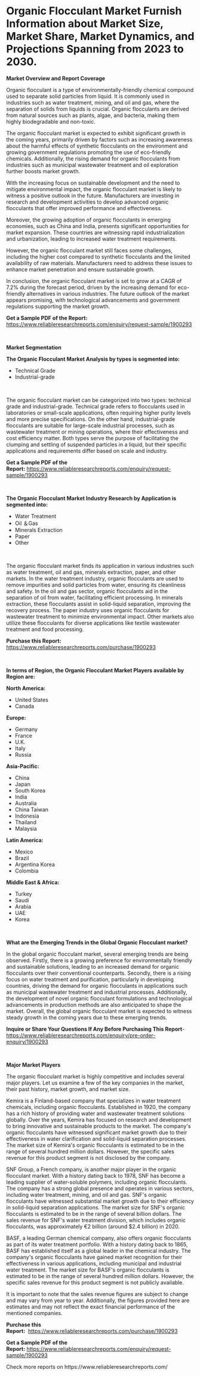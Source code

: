 <p><h1>Organic Flocculant Market Furnish Information about Market Size, Market Share, Market Dynamics, and Projections Spanning from 2023 to 2030.</h1></p><p><strong>Market Overview and Report Coverage</strong></p>
<p><p>Organic flocculant is a type of environmentally-friendly chemical compound used to separate solid particles from liquid. It is commonly used in industries such as water treatment, mining, and oil and gas, where the separation of solids from liquids is crucial. Organic flocculants are derived from natural sources such as plants, algae, and bacteria, making them highly biodegradable and non-toxic.</p><p>The organic flocculant market is expected to exhibit significant growth in the coming years, primarily driven by factors such as increasing awareness about the harmful effects of synthetic flocculants on the environment and growing government regulations promoting the use of eco-friendly chemicals. Additionally, the rising demand for organic flocculants from industries such as municipal wastewater treatment and oil exploration further boosts market growth.</p><p>With the increasing focus on sustainable development and the need to mitigate environmental impact, the organic flocculant market is likely to witness a positive outlook in the future. Manufacturers are investing in research and development activities to develop advanced organic flocculants that offer improved performance and effectiveness.</p><p>Moreover, the growing adoption of organic flocculants in emerging economies, such as China and India, presents significant opportunities for market expansion. These countries are witnessing rapid industrialization and urbanization, leading to increased water treatment requirements.</p><p>However, the organic flocculant market still faces some challenges, including the higher cost compared to synthetic flocculants and the limited availability of raw materials. Manufacturers need to address these issues to enhance market penetration and ensure sustainable growth.</p><p>In conclusion, the organic flocculant market is set to grow at a CAGR of 7.2% during the forecast period, driven by the increasing demand for eco-friendly alternatives in various industries. The future outlook of the market appears promising, with technological advancements and government regulations supporting the market growth.</p></p>
<p><strong>Get a Sample PDF of the Report:</strong> <a href="https://www.reliableresearchreports.com/enquiry/request-sample/1900293">https://www.reliableresearchreports.com/enquiry/request-sample/1900293</a></p>
<p>&nbsp;</p>
<p><strong>Market Segmentation</strong></p>
<p><strong>The Organic Flocculant Market Analysis by types is segmented into:</strong></p>
<p><ul><li>Technical Grade</li><li>Industrial-grade</li></ul></p>
<p>&nbsp;</p>
<p><p>The organic flocculant market can be categorized into two types: technical grade and industrial-grade. Technical grade refers to flocculants used in laboratories or small-scale applications, often requiring higher purity levels and more precise specifications. On the other hand, industrial-grade flocculants are suitable for large-scale industrial processes, such as wastewater treatment or mining operations, where their effectiveness and cost efficiency matter. Both types serve the purpose of facilitating the clumping and settling of suspended particles in a liquid, but their specific applications and requirements differ based on scale and industry.</p></p>
<p><strong>Get a Sample PDF of the Report:</strong>&nbsp;<a href="https://www.reliableresearchreports.com/enquiry/request-sample/1900293">https://www.reliableresearchreports.com/enquiry/request-sample/1900293</a></p>
<p>&nbsp;</p>
<p><strong>The Organic Flocculant Market Industry Research by Application is segmented into:</strong></p>
<p><ul><li>Water Treatment</li><li>Oil ＆Gas</li><li>Minerals Extraction</li><li>Paper</li><li>Other</li></ul></p>
<p>&nbsp;</p>
<p><p>The organic flocculant market finds its application in various industries such as water treatment, oil and gas, minerals extraction, paper, and other markets. In the water treatment industry, organic flocculants are used to remove impurities and solid particles from water, ensuring its cleanliness and safety. In the oil and gas sector, organic flocculants aid in the separation of oil from water, facilitating efficient processing. In minerals extraction, these flocculants assist in solid-liquid separation, improving the recovery process. The paper industry uses organic flocculants for wastewater treatment to minimize environmental impact. Other markets also utilize these flocculants for diverse applications like textile wastewater treatment and food processing.</p></p>
<p><strong>Purchase this Report:</strong>&nbsp; <a href="https://www.reliableresearchreports.com/purchase/1900293">https://www.reliableresearchreports.com/purchase/1900293</a></p>
<p>&nbsp;</p>
<p><strong>In terms of Region, the Organic Flocculant Market Players available by Region are:</strong></p>
<p>
    <p> <strong> North America: </strong>
        <ul>
            <li>United States</li>
            <li>Canada</li>
        </ul>
        </p> 
    <p> <strong> Europe: </strong>
        <ul>
            <li>Germany</li>
            <li>France</li>
            <li>U.K.</li>
            <li>Italy</li>
            <li>Russia</li>
        </ul>
        </p> 
    <p> <strong> Asia-Pacific: </strong>
        <ul>
            <li>China</li>
            <li>Japan</li>
            <li>South Korea</li>
            <li>India</li>
            <li>Australia</li>
            <li>China Taiwan</li>
            <li>Indonesia</li>
            <li>Thailand</li>
            <li>Malaysia</li>
        </ul>
        </p> 
    <p> <strong> Latin America: </strong>
        <ul>
            <li>Mexico</li>
            <li>Brazil</li>
            <li>Argentina Korea</li>
            <li>Colombia</li>
        </ul>
        </p> 
    <p> <strong> Middle East & Africa: </strong>
        <ul>
            <li>Turkey</li>
            <li>Saudi</li>
            <li>Arabia</li>
            <li>UAE</li>
            <li>Korea</li>
        </ul>
    </p>
    </p>
<p>&nbsp;</p>
<p><strong>What are the Emerging Trends in the Global Organic Flocculant market?</strong></p>
<p><p>In the global organic flocculant market, several emerging trends are being observed. Firstly, there is a growing preference for environmentally friendly and sustainable solutions, leading to an increased demand for organic flocculants over their conventional counterparts. Secondly, there is a rising focus on water treatment and purification, particularly in developing countries, driving the demand for organic flocculants in applications such as municipal wastewater treatment and industrial processes. Additionally, the development of novel organic flocculant formulations and technological advancements in production methods are also anticipated to shape the market. Overall, the global organic flocculant market is expected to witness steady growth in the coming years due to these emerging trends.</p></p>
<p><strong>Inquire or Share Your Questions If Any Before Purchasing This Report</strong>- <a href="https://www.reliableresearchreports.com/enquiry/pre-order-enquiry/1900293">https://www.reliableresearchreports.com/enquiry/pre-order-enquiry/1900293</a></p>
<p>&nbsp;</p>
<p><strong>Major Market Players</strong></p>
<p><p>The organic flocculant market is highly competitive and includes several major players. Let us examine a few of the key companies in the market, their past history, market growth, and market size.</p><p>Kemira is a Finland-based company that specializes in water treatment chemicals, including organic flocculants. Established in 1920, the company has a rich history of providing water and wastewater treatment solutions globally. Over the years, Kemira has focused on research and development to bring innovative and sustainable products to the market. The company's organic flocculants have witnessed significant market growth due to their effectiveness in water clarification and solid-liquid separation processes. The market size of Kemira's organic flocculants is estimated to be in the range of several hundred million dollars. However, the specific sales revenue for this product segment is not disclosed by the company.</p><p>SNF Group, a French company, is another major player in the organic flocculant market. With a history dating back to 1978, SNF has become a leading supplier of water-soluble polymers, including organic flocculants. The company has a strong global presence and operates in various sectors, including water treatment, mining, and oil and gas. SNF's organic flocculants have witnessed substantial market growth due to their efficiency in solid-liquid separation applications. The market size for SNF's organic flocculants is estimated to be in the range of several billion dollars. The sales revenue for SNF's water treatment division, which includes organic flocculants, was approximately €2 billion (around $2.4 billion) in 2020.</p><p>BASF, a leading German chemical company, also offers organic flocculants as part of its water treatment portfolio. With a history dating back to 1865, BASF has established itself as a global leader in the chemical industry. The company's organic flocculants have gained market recognition for their effectiveness in various applications, including municipal and industrial water treatment. The market size for BASF's organic flocculants is estimated to be in the range of several hundred million dollars. However, the specific sales revenue for this product segment is not publicly available.</p><p>It is important to note that the sales revenue figures are subject to change and may vary from year to year. Additionally, the figures provided here are estimates and may not reflect the exact financial performance of the mentioned companies.</p></p>
<p><strong>Purchase this Report:</strong>&nbsp;&nbsp;<a href="https://www.reliableresearchreports.com/purchase/1900293">https://www.reliableresearchreports.com/purchase/1900293</a></p>
<p></p>
<p><strong>Get a Sample PDF of the Report:</strong>&nbsp;<a href="https://www.reliableresearchreports.com/enquiry/request-sample/1900293">https://www.reliableresearchreports.com/enquiry/request-sample/1900293</a></p>
<p>Check more reports on https://www.reliableresearchreports.com/</p>